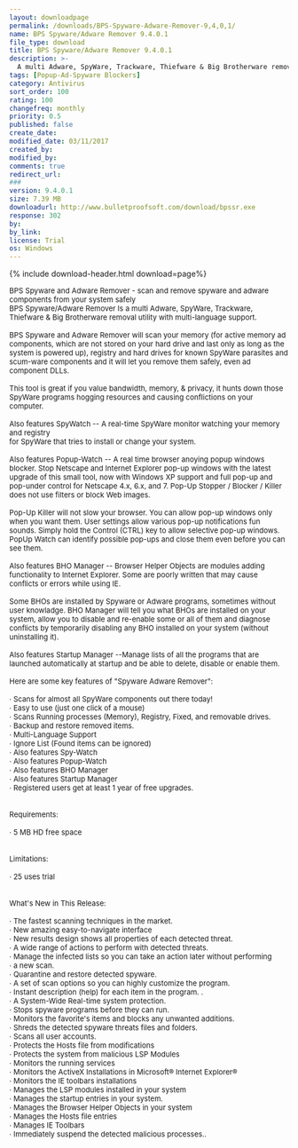 ```yaml
---
layout: downloadpage
permalink: /downloads/BPS-Spyware-Adware-Remover-9,4,0,1/
name: BPS Spyware/Adware Remover 9.4.0.1
file_type: download
title: BPS Spyware/Adware Remover 9.4.0.1
description: >-
  A multi Adware, SpyWare, Trackware, Thiefware & Big Brotherware removal utility with multi-language support
tags: [Popup-Ad-Spyware Blockers]
category: Antivirus
sort_order: 100
rating: 100
changefreq: monthly
priority: 0.5
published: false
create_date:
modified_date: 03/11/2017
created_by:
modified_by:
comments: true
redirect_url:
###
version: 9.4.0.1
size: 7.39 MB
downloadurl: http://www.bulletproofsoft.com/download/bpssr.exe
response: 302
by:
by_link:
license: Trial
os: Windows
---
```


{% include download-header.html download=page%}

<p style="fix-download-text !important">
<p><font size="2">BPS Spyware and Adware Remover - scan and remove spyware and adware components from your system safely <br />
BPS Spyware/Adware Remover Is a multi Adware, SpyWare, Trackware, Thiefware &amp; Big Brotherware removal utility with multi-language support. <br />
<br />
BPS Spyware and Adware Remover will scan your memory (for active memory ad components, which are not stored on your hard drive and last only as long as the system is powered up), registry and hard drives for known SpyWare parasites and scum-ware components and it will let you remove them safely, even ad component DLLs. <br />
<br />
This tool is great if you value bandwidth, memory, &amp; privacy, it hunts down those SpyWare programs hogging resources and causing conflictions on your computer. <br />
<br />
Also features SpyWatch -- A real-time SpyWare monitor watching your memory and registry <br />
for SpyWare that tries to install or change your system. <br />
<br />
Also features Popup-Watch -- A real time browser anoying popup windows blocker. Stop Netscape and Internet Explorer pop-up windows with the latest upgrade of this small tool, now with Windows XP support and full pop-up and pop-under control for Netscape 4.x, 6.x, and 7. Pop-Up Stopper / Blocker / Killer does not use filters or block Web images. <br />
<br />
Pop-Up Killer will not slow your browser. You can allow pop-up windows only when you want them. User settings allow various pop-up notifications fun sounds. Simply hold the Control (CTRL) key to allow selective pop-up windows. PopUp Watch can identify possible pop-ups and close them even before you can see them. <br />
<br />
Also features BHO Manager -- Browser Helper Objects are modules adding functionality to Internet Explorer. Some are poorly written that may cause conflicts or errors while using IE. <br />
<br />
Some BHOs are installed by Spyware or Adware programs, sometimes without user knowladge. BHO Manager will tell you what BHOs are installed on your system, allow you to disable and re-enable some or all of them and diagnose conflicts by temporarily disabling any BHO installed on your system (without uninstalling it). <br />
<br />
Also features Startup Manager --Manage lists of all the programs that are launched automatically at startup and be able to delete, disable or enable them. <br />
<br />
Here are some key features of "Spyware Adware Remover": <br />
<br />
· Scans for almost all SpyWare components out there today! <br />
· Easy to use (just one click of a mouse) <br />
· Scans Running processes (Memory), Registry, Fixed, and removable drives. <br />
· Backup and restore removed items. <br />
· Multi-Language Support <br />
· Ignore List (Found items can be ignored) <br />
· Also features Spy-Watch <br />
· Also features Popup-Watch <br />
· Also features BHO Manager <br />
· Also features Startup Manager <br />
· Registered users get at least 1 year of free upgrades. <br />
<br />
<br />
Requirements: <br />
<br />
· 5 MB HD free space <br />
<br />
<br />
Limitations: <br />
<br />
· 25 uses trial <br />
<br />
<br />
What's New in This Release: <br />
<br />
· The fastest scanning techniques in the market. <br />
· New amazing easy-to-navigate interface <br />
· New results design shows all properties of each detected threat. <br />
· A wide range of actions to perform with detected threats. <br />
· Manage the infected lists so you can take an action later without performing <br />
· a new scan. <br />
· Quarantine and restore detected spyware. <br />
· A set of scan options so you can highly customize the program. <br />
· Instant description (help) for each item in the program. . <br />
· A System-Wide Real-time system protection. <br />
· Stops spyware programs before they can run. <br />
· Monitors the favorite's items and blocks any unwanted additions. <br />
· Shreds the detected spyware threats files and folders. <br />
· Scans all user accounts. <br />
· Protects the Hosts file from modifications <br />
· Protects the system from malicious LSP Modules <br />
· Monitors the running services <br />
· Monitors the ActiveX Installations in Microsoft® Internet Explorer® <br />
· Monitors the IE toolbars installations <br />
· Manages the LSP modules installed in your system <br />
· Manages the startup entries in your system. <br />
· Manages the Browser Helper Objects in your system <br />
· Manages the Hosts file entries <br />
· Manages IE Toolbars <br />
· Immediately suspend the detected malicious processes..</font></p></p>
